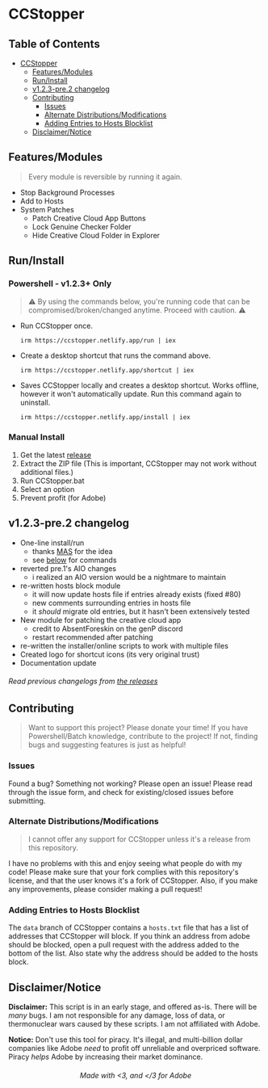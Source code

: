 # CCStopper
## Table of Contents <!-- omit in toc -->

- [CCStopper](#ccstopper)
  - [Features/Modules](#featuresmodules)
  - [Run/Install](#runinstall)
  - [v1.2.3-pre.2 changelog](#v123-pre2-changelog)
  - [Contributing](#contributing)
    - [Issues](#issues)
    - [Alternate Distributions/Modifications](#alternate-distributionsmodifications)
    - [Adding Entries to Hosts Blocklist](#adding-entries-to-hosts-blocklist)
  - [Disclaimer/Notice](#disclaimernotice)

## Features/Modules

> Every module is reversible by running it again.

- Stop Background Processes
- Add to Hosts
- System Patches
  - Patch Creative Cloud App Buttons
  - Lock Genuine Checker Folder
  - Hide Creative Cloud Folder in Explorer

## Run/Install

### Powershell - v1.2.3+ Only <!-- omit in toc -->

> ⚠️ By using the commands below, you're running code that can be compromised/broken/changed anytime. Proceed with caution. ⚠️

- Run CCStopper once.
  ```
  irm https://ccstopper.netlify.app/run | iex
  ```

- Create a desktop shortcut that runs the command above. 
  ```
  irm https://ccstopper.netlify.app/shortcut | iex
  ```

- Saves CCStopper locally and creates a desktop shortcut. Works offline, however it won't automatically update. Run this command again to uninstall. 
  ```
  irm https://ccstopper.netlify.app/install | iex
  ```

### Manual Install <!-- omit in toc -->

1. Get the latest [release](https://github.com/eaaasun/CCStopper/releases/latest)
2. Extract the ZIP file (This is important, CCStopper may not work without additional files.)
3. Run CCStopper.bat
4. Select an option
5. Prevent profit (for Adobe)

## v1.2.3-pre.2 changelog
- One-line install/run
  - thanks [MAS](https://github.com/massgravel/Microsoft-Activation-Scripts) for the idea
  - see [below](#one-line-installrun) for commands
- reverted pre.1's AIO changes
  - i realized an AIO version would be a nightmare to maintain
- re-written hosts block module
  - it will now update hosts file if entries already exists (fixed #80)
  - new comments surrounding entries in hosts file
  - it _should_ migrate old entries, but it hasn't been extensively tested
- New module for patching the creative cloud app
  - credit to AbsentForeskin on the genP discord
  - restart recommended after patching
- re-written the installer/online scripts to work with multiple files
- Created logo for shortcut icons (its very original trust)
- Documentation update
###### Read previous changelogs from [the releases](https://github.com/eaaasun/CCStopper/releases) <!-- omit in toc -->


## Contributing

> Want to support this project? Please donate your time! If you have Powershell/Batch knowledge, contribute to the project! If not, finding bugs and suggesting features is just as helpful!

### Issues

Found a bug? Something not working? Please open an issue! Please read through the issue form, and check for existing/closed issues before submitting.

### Alternate Distributions/Modifications

> I cannot offer any support for CCStopper unless it's a release from this repository.

I have no problems with this and enjoy seeing what people do with my code! Please make sure that your fork complies with this repository's license, and that the user knows it's a fork of CCStopper. Also, if you make any improvements, please consider making a pull request!

### Adding Entries to Hosts Blocklist

The `data` branch of CCStopper contains a `hosts.txt` file that has a list of addresses that CCStopper will block. If you think an address from adobe should be blocked, open a pull request with the address added to the bottom of the list. Also state why the address should be added to the hosts block.

## Disclaimer/Notice

**Disclaimer:** This script is in an early stage, and offered as-is. There will be _many_ bugs. I am not responsible for any damage, loss of data, or thermonuclear wars caused by these scripts. I am not affiliated with Adobe.

**Notice:** Don't use this tool for piracy. It's illegal, and multi-billion dollar companies like Adobe _need_ to profit off unreliable and overpriced software. Piracy _helps_ Adobe by increasing their market dominance.

<h6 align="center">Made with &lt;3, and &lt;/3 for Adobe</h6>
